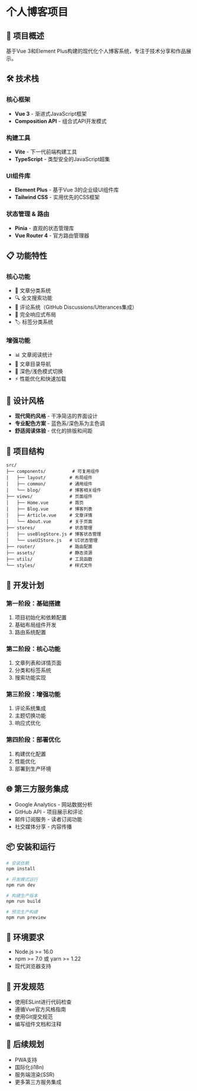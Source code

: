 # 个人博客项目

## 🎯 项目概述
基于Vue 3和Element Plus构建的现代化个人博客系统，专注于技术分享和作品展示。

## 🛠️ 技术栈

### 核心框架
- **Vue 3** - 渐进式JavaScript框架
- **Composition API** - 组合式API开发模式

### 构建工具
- **Vite** - 下一代前端构建工具
- **TypeScript** - 类型安全的JavaScript超集

### UI组件库
- **Element Plus** - 基于Vue 3的企业级UI组件库
- **Tailwind CSS** - 实用优先的CSS框架

### 状态管理 & 路由
- **Pinia** - 直观的状态管理库
- **Vue Router 4** - 官方路由管理器

## 📋 功能特性

### 核心功能
- 📄 文章分类系统
- 🔍 全文搜索功能
- 💬 评论系统（GitHub Discussions/Utterances集成）
- 📱 完全响应式布局
- 🏷️ 标签分类系统

### 增强功能
- 📊 文章阅读统计
- 📖 文章目录导航
- 🌙 深色/浅色模式切换
- ⚡ 性能优化和快速加载

## 🎨 设计风格
- **现代简约风格** - 干净简洁的界面设计
- **专业配色方案** - 蓝色系/深色系为主色调
- **舒适阅读体验** - 优化的排版和间距

## 📁 项目结构
```
src/
├── components/          # 可复用组件
│   ├── layout/         # 布局组件
│   ├── common/         # 通用组件
│   └── blog/           # 博客相关组件
├── views/              # 页面组件
│   ├── Home.vue        # 首页
│   ├── Blog.vue        # 博客列表
│   ├── Article.vue     # 文章详情
│   └── About.vue       # 关于页面
├── stores/             # 状态管理
│   ├── useBlogStore.js # 博客状态管理
│   └── useUIStore.js   # UI状态管理
├── router/             # 路由配置
├── assets/             # 静态资源
├── utils/              # 工具函数
└── styles/             # 样式文件
```

## 🚀 开发计划

### 第一阶段：基础搭建
1. 项目初始化和依赖配置
2. 基础布局组件开发
3. 路由系统配置

### 第二阶段：核心功能
1. 文章列表和详情页面
2. 分类和标签系统
3. 搜索功能实现

### 第三阶段：增强功能
1. 评论系统集成
2. 主题切换功能
3. 响应式优化

### 第四阶段：部署优化
1. 构建优化配置
2. 性能优化
3. 部署到生产环境

## 🌐 第三方服务集成
- Google Analytics - 网站数据分析
- GitHub API - 项目展示和评论
- 邮件订阅服务 - 读者订阅功能
- 社交媒体分享 - 内容传播

## 📦 安装和运行

```bash
# 安装依赖
npm install

# 开发模式运行
npm run dev

# 构建生产版本
npm run build

# 预览生产构建
npm run preview
```

## 🔧 环境要求
- Node.js >= 16.0
- npm >= 7.0 或 yarn >= 1.22
- 现代浏览器支持

## 📝 开发规范
- 使用ESLint进行代码检查
- 遵循Vue官方风格指南
- 使用Git提交规范
- 编写组件文档和注释

## 🎯 后续规划
- PWA支持
- 国际化(i18n)
- 服务端渲染(SSR)
- 更多第三方服务集成